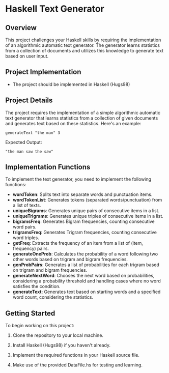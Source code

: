 # Haskell Text Generator

## Overview

This project challenges your Haskell skills by requiring the implementation of an algorithmic automatic text generator. The generator learns statistics from a collection of documents and utilizes this knowledge to generate text based on user input.

## Project Implementation

- The project should be implemented in Haskell (Hugs98)

## Project Details

The project requires the implementation of a simple algorithmic automatic text generator that learns statistics from a collection of given documents and generates text based on these statistics. Here's an example:

```generateText "the man" 3 ```

Expected Output:

``` "the man saw the saw"  ```


## Implementation Functions

To implement the text generator, you need to implement the following functions:

- **wordToken**: Splits text into separate words and punctuation items.
- **wordTokenList**: Generates tokens (separated words/punctuation) from a list of texts.
- **uniqueBigrams**: Generates unique pairs of consecutive items in a list.
- **uniqueTrigrams**: Generates unique triples of consecutive items in a list.
- **bigramsFreq**: Generates Bigram frequencies, counting consecutive word pairs.
- **trigramsFreq**: Generates Trigram frequencies, counting consecutive word triples.
- **getFreq**: Extracts the frequency of an item from a list of (item, frequency) pairs.
- **generateOneProb**: Calculates the probability of a word following two other words based on trigram and bigram frequencies.
- **genProbPairs**: Generates a list of probabilities for each trigram based on trigram and bigram frequencies.
- **generateNextWord**: Chooses the next word based on probabilities, considering a probability threshold and handling cases where no word satisfies the condition.
- **generateText**: Generates text based on starting words and a specified word count, considering the statistics.

## Getting Started

To begin working on this project:

1. Clone the repository to your local machine.

2. Install Haskell (Hugs98) if you haven't already.

3. Implement the required functions in your Haskell source file.

4. Make use of the provided DataFile.hs for testing and learning.
